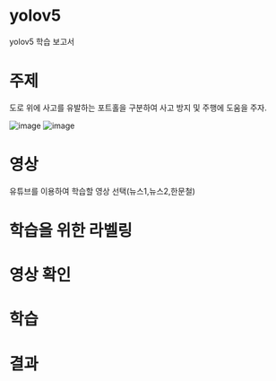 # yolov5
yolov5 학습 보고서

# 주제
도로 위에 사고를 유발하는 포트홀을 구분하여 사고 방지 및 주행에 도움을 주자.

![image](https://github.com/user-attachments/assets/47d8b6ce-dd1d-412a-9a8f-82803147acb2) ![image](https://github.com/user-attachments/assets/815201f9-f185-490a-b809-0df650070b2b)



# 영상
유튜브를 이용하여 학습할 영상 선택(뉴스1,뉴스2,한문철)

# 학습을 위한 라벨링

# 영상 확인

# 학습

# 결과
